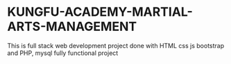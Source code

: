# KUNGFU-ACADEMY-MARTIAL-ARTS-MANAGEMENT
This is full stack web development project done with HTML css js bootstrap and PHP, mysql fully functional project
